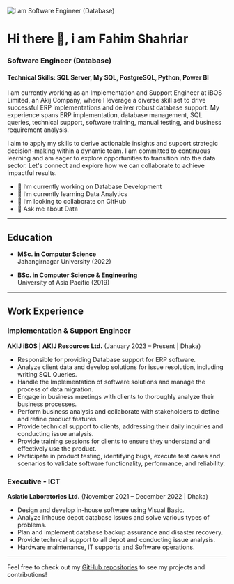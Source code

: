 ![I am Software Engineer (Database)](https://media.licdn.com/dms/image/v2/D5616AQH0bWQuQ5zl2A/profile-displaybackgroundimage-shrink_350_1400/profile-displaybackgroundimage-shrink_350_1400/0/1716446752665?e=1732752000&v=beta&t=VSaOi6ZyomTjiU-q27XnDU3n9gNVjRQ28Xk0IVOVnlg)
# Hi there 👋, i am Fahim Shahriar
### Software Engineer (Database)  
#### Technical Skills: SQL Server, My SQL, PostgreSQL, Python, Power BI

I am currently working as an Implementation and Support Engineer at iBOS Limited, an Akij Company, where I leverage a diverse skill set to drive successful ERP implementations and deliver robust database support. My experience spans ERP implementation, database management, SQL queries, technical support, software training, manual testing, and business requirement analysis.

I aim to apply my skills to derive actionable insights and support strategic decision-making within a dynamic team. I am committed to continuous learning and am eager to explore opportunities to transition into the data sector. Let's connect and explore how we can collaborate to achieve impactful results.

- 🔭 I’m currently working on Database Development
- 🌱 I’m currently learning Data Analytics 
- 👯 I’m looking to collaborate on GitHub 
- 💬 Ask me about Data
  
---

## Education

- **MSc. in Computer Science**  
  Jahangirnagar University (2022)
  
- **BSc. in Computer Science & Engineering**  
  University of Asia Pacific (2019)

---

## Work Experience

### Implementation & Support Engineer  
**AKIJ iBOS | AKIJ Resources Ltd.** (January 2023 – Present | Dhaka)

- Responsible for providing Database support for ERP software.
- Analyze client data and develop solutions for issue resolution, including writing SQL Queries. 
- Handle the Implementation of software solutions and manage the process of data migration.
- Engage in business meetings with clients to thoroughly analyze their business processes.
- Perform business analysis and collaborate with stakeholders to define and refine product features.
- Provide technical support to clients, addressing their daily inquiries and conducting issue analysis.
- Provide training sessions for clients to ensure they understand and effectively use the product.
- Participate in product testing, identifying bugs, execute test cases and scenarios to validate software functionality, performance, and reliability.

### Executive - ICT  
**Asiatic Laboratories Ltd.** (November 2021 – December 2022 | Dhaka)

- Design and develop in-house software using Visual Basic.
- Analyze inhouse depot database issues and solve various types of problems.
- Plan and implement database backup assurance and disaster recovery.
- Provide technical support to all depot and conducting issue analysis.
- Hardware maintenance, IT supports and Software operations. 

---

Feel free to check out my [GitHub repositories](https://github.com/your-username) to see my projects and contributions!
